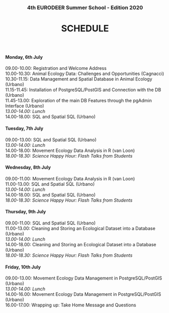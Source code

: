 ### <p align="center">4th EURODEER Summer School - Edition 2020</p>  

# <p align="center">SCHEDULE</p>  

&nbsp;

#### Monday, 6th July  

09.00-10.00: Registration and Welcome Address  
10.00-10.30: Animal Ecology Data: Challenges and Opportunities (Cagnacci)  
10.30-11.15: Data Management and Spatial Database in Animal Ecology (Urbano)  
11.15-11.45: Installation of PostgreSQL/PostGIS and Connection with the DB (Urbano)  
11.45-13.00: Exploration of the main DB Features through the pgAdmin Interface (Urbano)  
*13.00-14.00: Lunch*  
14.00-18.00: SQL and Spatial SQL (Urbano)  

#### Tuesday, 7th July  

09.00-13.00: SQL and Spatial SQL (Urbano)  
*13.00-14.00: Lunch*  
14.00-18.00: Movement Ecology Data Analysis in R (van Loon)  
*18.00-18.30: Science Happy Hour: Flash Talks from Students*  

#### Wednesday, 8th July  

09.00-11.00: Movement Ecology Data Analysis in R (van Loon)  
11.00-13.00: SQL and Spatial SQL (Urbano)  
*13.00-14.00: Lunch*  
14.00-18.00: SQL and Spatial SQL (Urbano)  
*18.00-18.30: Science Happy Hour: Flash Talks from Students*  

#### Thursday, 9th July  

09.00-11.00: SQL and Spatial SQL (Urbano)  
11.00-13.00: Cleaning and Storing an Ecological Dataset into a Database (Urbano)  
*13.00-14.00: Lunch*  
14.00-18.00: Cleaning and Storing an Ecological Dataset into a Database (Urbano)  
*18.00-18.30: Science Happy Hour: Flash Talks from Students*  

#### Friday, 10th July

09.00-13.00: Movement Ecology Data Management in PostgreSQL/PostGIS (Urbano)  
*13.00-14.00: Lunch*  
14.00-16.00: Movement Ecology Data Management in PostgreSQL/PostGIS (Urbano)  
16.00-17.00: Wrapping up: Take Home Message and Questions  
